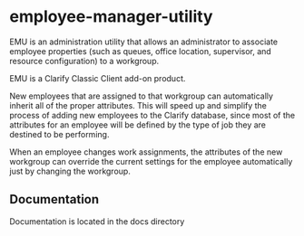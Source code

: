# employee-manager-utility

EMU is an administration utility that allows an administrator to associate employee properties (such as queues, office location, supervisor, and resource configuration) to a
workgroup.

EMU is a Clarify Classic Client add-on product. 

New employees that are assigned to that workgroup can automatically inherit all of the proper attributes. This will speed up and simplify the process of adding new employees to the Clarify
database, since most of the attributes for an employee will be defined by the type of job they are destined to be performing.

When an employee changes work assignments, the attributes of the new workgroup can override the current settings for the employee automatically just by changing the workgroup.

## Documentation

Documentation is located in the docs directory
